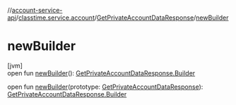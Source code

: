//[account-service-api](../../../index.md)/[classtime.service.account](../index.md)/[GetPrivateAccountDataResponse](index.md)/[newBuilder](new-builder.md)

# newBuilder

[jvm]\
open fun [newBuilder](new-builder.md)(): [GetPrivateAccountDataResponse.Builder](-builder/index.md)

open fun [newBuilder](new-builder.md)(prototype: [GetPrivateAccountDataResponse](index.md)): [GetPrivateAccountDataResponse.Builder](-builder/index.md)
